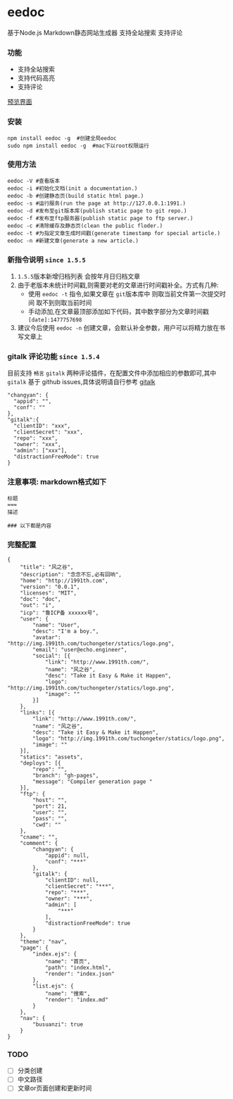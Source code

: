 eedoc
===
基于Node.js Markdown静态网站生成器 支持全站搜索 支持评论

### 功能
- 支持全站搜索
- 支持代码高亮
- 支持评论

[预览界面](https://pluckypan.github.io)

### 安装
```
npm install eedoc -g  #创建全局eedoc
sudo npm install eedoc -g  #mac下以root权限运行
```

### 使用方法
```
eedoc -V #查看版本
eedoc -i #初始化文档(init a documentation.)
eedoc -b #创建静态页(build static html page.)
eedoc -s #运行服务(run the page at http://127.0.0.1:1991.)
eedoc -d #发布至git版本库(publish static page to git repo.)
eedoc -f #发布至ftp服务器(publish static page to ftp server.)
eedoc -c #清除缓存及静态页(clean the public floder.)
eedoc -t #为指定文章生成时间戳(generate timestamp for special article.)
eedoc -n #新建文章(generate a new article.)
```

### 新指令说明 `since 1.5.5`
1. `1.5.5`版本新增归档列表 会按年月日归档文章
2. 由于老版本未统计时间戳,则需要对老的文章进行时间戳补全。方式有几种:
   - 使用 `eedoc -t` 指令,如果文章在 `git`版本库中 则取当前文件第一次提交时间 取不到则取当前时间
   - 手动添加,在文章最顶部添加如下代码，其中数字部分为文章时间戳 `[date]:1477757698`
3. 建议今后使用 `eedoc -n` 创建文章，会默认补全参数，用户可以将精力放在书写文章上

### gitalk 评论功能 `since 1.5.4`
目前支持 `畅言` `gitalk` 两种评论插件，在配置文件中添加相应的参数即可,其中 `gitalk` 基于 github issues,具体说明请自行参考  [gitalk](https://github.com/gitalk/gitalk/blob/master/readme-cn.md)
```
"changyan": {
  "appid": "",
  "conf": ""
},
"gitalk":{
  "clientID": "xxx",
  "clientSecret": "xxx",
  "repo": "xxx",
  "owner": "xxx",
  "admin": ["xxx"],
  "distractionFreeMode": true
}
```

### 注意事项: markdown格式如下
```
标题
===
描述

### 以下都是内容
```

### 完整配置
```
{
	"title": "风之谷",
	"description": "念念不忘,必有回响",
	"home": "http://1991th.com",
	"version": "0.0.1",
	"licenses": "MIT",
	"doc": "doc",
	"out": "i",
	"icp": "鲁ICP备 xxxxxx号",
	"user": {
		"name": "User",
		"desc": "I'm a boy.",
		"avatar": "http://img.1991th.com/tuchongeter/statics/logo.png",
		"email": "user@echo.engineer",
		"social": [{
			"link": "http://www.1991th.com/",
			"name": "风之谷",
			"desc": "Take it Easy & Make it Happen",
			"logo": "http://img.1991th.com/tuchongeter/statics/logo.png",
			"image": ""
		}]
	},
	"links": [{
		"link": "http://www.1991th.com/",
		"name": "风之谷",
		"desc": "Take it Easy & Make it Happen",
		"logo": "http://img.1991th.com/tuchongeter/statics/logo.png",
		"image": ""
	}],
	"statics": "assets",
	"deploys": [{
		"repo": "",
		"branch": "gh-pages",
		"message": "Compiler generation page "
	}],
	"ftp": {
		"host": "",
		"port": 21,
		"user": "",
		"pass": "",
		"cwd": ""
	},
	"cname": "",
	"comment": {
		"changyan": {
			"appid": null,
			"conf": "***"
		},
		"gitalk": {
			"clientID": null,
			"clientSecret": "***",
			"repo": "***",
			"owner": "***",
			"admin": [
				"***"
			],
			"distractionFreeMode": true
		}
	},
	"theme": "nav",
	"page": {
		"index.ejs": {
			"name": "首页",
			"path": "index.html",
			"render": "index.json"
		},
		"list.ejs": {
			"name": "搜索",
			"render": "index.md"
		}
	},
	"nav": {
		"busuanzi": true
	}
}
```

### TODO
- [ ] 分类创建
- [ ] 中文路径
- [ ] 文章or页面创建和更新时间